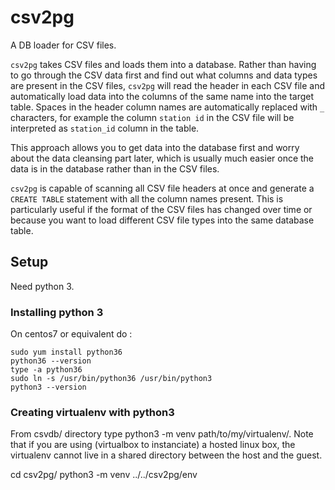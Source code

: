 # csv2pg

A DB loader for CSV files.

`csv2pg` takes CSV files and loads them into a database.
Rather than having to go through the CSV data first and find out what columns and data types are present in the CSV files,
`csv2pg` will read the header in each CSV file and automatically load data into the columns of the same name into the target table.
Spaces in the header column names are automatically replaced with `_` characters,
for example the column `station id` in the CSV file will be interpreted as `station_id` column in the table.

This approach allows you to get data into the database first and worry about the data cleansing part later,
which is usually much easier once the data is in the database rather than in the CSV files.

`csv2pg` is capable of scanning all CSV file headers at once and generate a `CREATE TABLE` statement with all the column names present.
This is particularly useful if the format of the CSV files has changed over time or because you want to load different CSV file types into the same database table.

## Setup

Need python 3.

### Installing python 3

On centos7 or equivalent do :

```console
sudo yum install python36
python36 --version
type -a python36
sudo ln -s /usr/bin/python36 /usr/bin/python3
python3 --version
```

### Creating virtualenv with python3

From csvdb/ directory type python3 -m venv path/to/my/virtualenv/. Note that if you are using (virtualbox to instanciate) a hosted linux box, the virtualenv cannot live in a shared directory between the host and the guest.

cd csv2pg/
python3 -m venv ../../csv2pg/env
